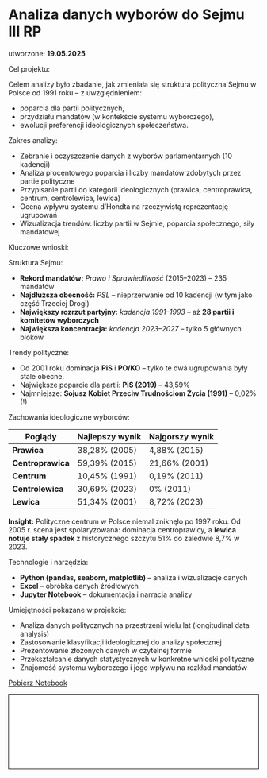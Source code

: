 # Analiza danych wyborów do Sejmu III RP

utworzone: **19.05.2025**

Cel projektu:

Celem analizy było zbadanie, jak zmieniała się struktura polityczna Sejmu w Polsce od 1991 roku – z uwzględnieniem:

* poparcia dla partii politycznych,
* przydziału mandatów (w kontekście systemu wyborczego),
* ewolucji preferencji ideologicznych społeczeństwa.


Zakres analizy:

* Zebranie i oczyszczenie danych z wyborów parlamentarnych (10 kadencji)
* Analiza procentowego poparcia i liczby mandatów zdobytych przez partie polityczne
* Przypisanie partii do kategorii ideologicznych (prawica, centroprawica, centrum, centrolewica, lewica)
* Ocena wpływu systemu d’Hondta na rzeczywistą reprezentację ugrupowań
* Wizualizacja trendów: liczby partii w Sejmie, poparcia społecznego, siły mandatowej


Kluczowe wnioski:

Struktura Sejmu:

* **Rekord mandatów:** *Prawo i Sprawiedliwość* (2015–2023) – 235 mandatów
* **Najdłuższa obecność:** *PSL* – nieprzerwanie od 10 kadencji (w tym jako część Trzeciej Drogi)
* **Największy rozrzut partyjny:** *kadencja 1991–1993* – aż **28 partii i komitetów wyborczych**
* **Największa koncentracja:** *kadencja 2023–2027* – tylko 5 głównych bloków

Trendy polityczne:

* Od 2001 roku dominacja **PiS** i **PO/KO** – tylko te dwa ugrupowania były stale obecne.
* Największe poparcie dla partii: **PiS (2019)** – 43,59%
* Najmniejsze: **Sojusz Kobiet Przeciw Trudnościom Życia (1991)** – 0,02% (!)

Zachowania ideologiczne wyborców:

| Poglądy           | Najlepszy wynik | Najgorszy wynik |
| ----------------- | --------------- | --------------- |
| **Prawica**       | 38,28% (2005)   | 4,88% (2015)    |
| **Centroprawica** | 59,39% (2015)   | 21,66% (2001)   |
| **Centrum**       | 10,45% (1991)   | 0,19% (2011)    |
| **Centrolewica**  | 30,69% (2023)   | 0% (2011)       |
| **Lewica**        | 51,34% (2001)   | 8,72% (2023)    |

**Insight:** Polityczne centrum w Polsce niemal zniknęło po 1997 roku. Od 2005 r. scena jest spolaryzowana: dominacja centroprawicy, a **lewica notuje stały spadek** z historycznego szczytu 51% do zaledwie 8,7% w 2023.


Technologie i narzędzia:

* **Python (pandas, seaborn, matplotlib)** – analiza i wizualizacje danych
* **Excel** – obróbka danych źródłowych
* **Jupyter Notebook** – dokumentacja i narracja analizy


Umiejętności pokazane w projekcie:

* Analiza danych politycznych na przestrzeni wielu lat (longitudinal data analysis)
* Zastosowanie klasyfikacji ideologicznej do analizy społecznej
* Prezentowanie złożonych danych w czytelnej formie
* Przekształcanie danych statystycznych w konkretne wnioski polityczne
* Znajomość systemu wyborczego i jego wpływu na rozkład mandatów



<a href="Sejm.ipynb" class="md-button md-button--primary">Pobierz Notebook</a>

<iframe
    id="content"
    src="Sejm.html"
    width="100%"
    style="border:1px solid black;overflow:hidden;"
></iframe>
<script>
function resizeIframeToFitContent(iframe) {
    iframe.style.height = (iframe.contentWindow.document.documentElement.scrollHeight + 50) + "px";
    iframe.contentDocument.body.style["overflow"] = 'hidden';
}
window.addEventListener('load', function() {
    var iframe = document.getElementById('content');
    resizeIframeToFitContent(iframe);
});
window.addEventListener('resize', function() {
    var iframe = document.getElementById('content');
    resizeIframeToFitContent(iframe);
});
</script>